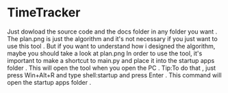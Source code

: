 # TimeTracker

Just dowload the source code and the docs folder in any folder you want . The plan.png is just the algorithm and it's not necessary if you just want to use this tool .
But if you want to understand how i designed the algorithm, maybe you should take a look at plan.png 
In order to use the tool, it's important to make a shortcut to main.py and place it into the startup apps folder . This will open the tool when you open the PC . 
Tip:To do that , just press Win+Alt+R and type shell:startup and press Enter . This command will open the startup apps folder .



